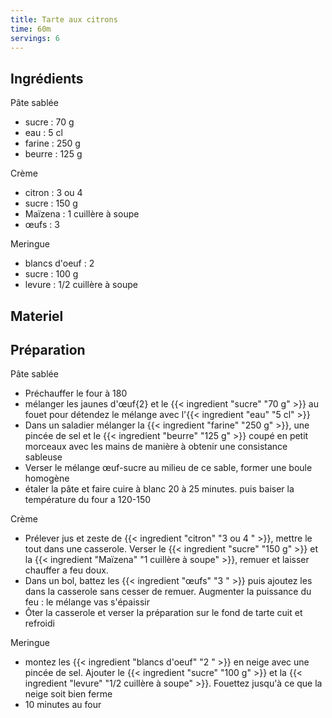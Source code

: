 ```yaml
---
title: Tarte aux citrons
time: 60m
servings: 6
---
```


## Ingrédients


Pâte sablée
* sucre : 70 g
* eau : 5 cl
* farine : 250 g
* beurre : 125 g

Crème
* citron : 3 ou 4 
* sucre : 150 g
* Maïzena : 1 cuillère à soupe
* œufs : 3 

Meringue
* blancs d'oeuf : 2 
* sucre : 100 g
* levure : 1/2 cuillère à soupe


## Materiel



## Préparation


Pâte sablée
* Préchauffer le four à 180
* mélanger les jaunes d'œuf{2} et le {{< ingredient "sucre" "70 g" >}} au fouet pour détendez le mélange avec l'{{< ingredient "eau" "5 cl" >}}
* Dans un saladier mélanger la {{< ingredient "farine" "250 g" >}}, une pincée de sel et le {{< ingredient "beurre" "125 g" >}} coupé en petit morceaux avec les mains de manière à obtenir une consistance sableuse
* Verser le mélange œuf-sucre au milieu de ce sable, former une boule homogène
* étaler la pâte et faire cuire à blanc 20 à 25 minutes. puis baiser la température du four a 120-150

Crème
* Prélever jus et zeste de {{< ingredient "citron" "3 ou 4 " >}}, mettre le tout dans une casserole. Verser le {{< ingredient "sucre" "150 g" >}} et la {{< ingredient "Maïzena" "1 cuillère à soupe" >}}, remuer et laisser chauffer a feu doux.
* Dans un bol, battez les {{< ingredient "œufs" "3 " >}} puis ajoutez les dans la casserole sans cesser de remuer. Augmenter la puissance du feu : le mélange vas s'épaissir
* Ôter la casserole et verser la préparation sur le fond de tarte cuit et refroidi

Meringue
* montez les {{< ingredient "blancs d'oeuf" "2 " >}} en neige avec une pincée de sel. Ajouter le {{< ingredient "sucre" "100 g" >}} et la {{< ingredient "levure" "1/2 cuillère à soupe" >}}. Fouettez jusqu'à ce que la neige soit bien ferme
* 10 minutes au four


